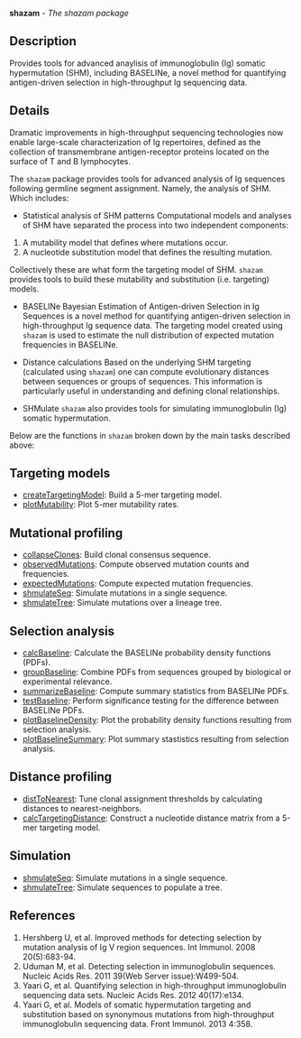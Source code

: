 





**shazam** - *The shazam package*

Description
--------------------

Provides tools for advanced anaylisis of immunoglobulin (Ig) somatic hypermutation 
(SHM), including BASELINe, a novel method for quantifying antigen-driven selection in 
high-throughput Ig sequencing data.



Details
-------------------

Dramatic improvements in high-throughput sequencing technologies now enable 
large-scale characterization of Ig repertoires, defined as the collection of transmembrane 
antigen-receptor proteins located on the surface of T and B lymphocytes.

The `shazam` package provides tools for advanced analysis of Ig sequences following 
germline segment assignment. Namely, the analysis of SHM. 
Which includes:
 
+ Statistical analysis of SHM patterns 
Computational models and analyses of SHM have separated the process 
into two independent components: 

1. A mutability model that defines where mutations occur.
1. A nucleotide substitution model that defines the resulting mutation.

Collectively these are what form the targeting model of SHM. `shazam` 
provides tools to build these mutability and substitution (i.e. targeting) 
models.

+ BASELINe 
Bayesian Estimation of Antigen-driven Selection in Ig Sequences is a 
novel method for quantifying antigen-driven selection in high-throughput
Ig sequence data. The targeting model created using `shazam` is used 
to estimate the null distribution of expected mutation frequencies in 
BASELINe.

+ Distance calculations 
Based on the underlying SHM targeting (calculated using `shazam`) one 
can compute evolutionary distances between sequences or groups of 
sequences. This information is particularly useful in understanding and 
defining clonal relationships.

+ SHMulate 
`shazam` also provides tools for simulating immunoglobulin (Ig) somatic hypermutation.
 

Below are the functions in `shazam` broken down by the main tasks described
above:

Targeting models
-------------------



+ [createTargetingModel](createTargetingModel.md):     Build a 5-mer targeting model.
+ [plotMutability](plotMutability.md):           Plot 5-mer mutability rates.


Mutational profiling
-------------------



+ [collapseClones](collapseClones.md):           Build clonal consensus sequence.
+ [observedMutations](observedMutations.md):        Compute observed mutation counts and frequencies.
+ [expectedMutations](expectedMutations.md):        Compute expected mutation frequencies.
+ [shmulateSeq](shmulateSeq.md):              Simulate mutations in a single sequence.
+ [shmulateTree](shmulateTree.md):             Simulate mutations over a lineage tree.


Selection analysis
-------------------



+ [calcBaseline](calcBaseline.md):             Calculate the BASELINe probability
density functions (PDFs).
+ [groupBaseline](groupBaseline.md):            Combine PDFs from sequences grouped
by biological or experimental relevance.
+ [summarizeBaseline](summarizeBaseline.md):        Compute summary statistics from BASELINe PDFs.
+ [testBaseline](testBaseline.md):             Perform significance testing for the difference
between BASELINe PDFs.
+ [plotBaselineDensity](plotBaselineDensity.md):      Plot the probability density functions
resulting from selection analysis.
+ [plotBaselineSummary](plotBaselineSummary.md):      Plot summary stastistics resulting from 
selection analysis.


Distance profiling
-------------------



+ [distToNearest](distToNearest.md):            Tune clonal assignment thresholds by calculating 
distances to nearest-neighbors.
+ [calcTargetingDistance](calcTargetingDistance.md):    Construct a nucleotide distance matrix from a 
5-mer targeting model.


Simulation
-------------------



+  [shmulateSeq](shmulateSeq.md):                Simulate mutations in a single sequence.
 +  [shmulateTree](shmulateTree.md):               Simulate sequences to populate a tree.


References
-------------------


1. Hershberg U, et al. Improved methods for detecting selection by mutation 
analysis of Ig V region sequences. 
Int Immunol. 2008 20(5):683-94.
1. Uduman M, et al. Detecting selection in immunoglobulin sequences. 
Nucleic Acids Res. 2011 39(Web Server issue):W499-504.
1. Yaari G, et al. Quantifying selection in high-throughput immunoglobulin 
sequencing data sets. 
Nucleic Acids Res. 2012 40(17):e134.
1. Yaari G, et al. Models of somatic hypermutation targeting and substitution based 
on synonymous mutations from high-throughput immunoglobulin sequencing data. 
Front Immunol. 2013 4:358.
 





